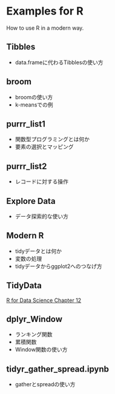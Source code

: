 # Examples for R
How to use R in a modern way.

## Tibbles
* data.frameに代わるTibblesの使い方

## broom
* broomの使い方
* k-meansでの例

## purrr_list1
* 関数型プログラミングとは何か
* 要素の選択とマッピング

## purrr_list2
* レコードに対する操作

## Explore Data
* データ探索的な使い方

## Modern R
* tidyデータとは何か
* 変数の処理
* tidyデータからggplot2へのつなげ方

## TidyData
[R for Data Science Chapter 12](http://r4ds.had.co.nz/tidy-data.html)

## dplyr_Window
* ランキング関数
* 累積関数
* Window関数の使い方

## tidyr_gather_spread.ipynb
* gatherとspreadの使い方
